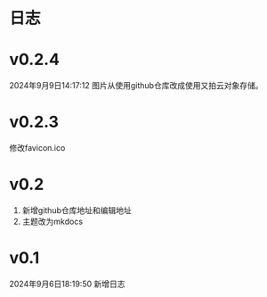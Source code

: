 # 日志

# v0.2.4
2024年9月9日14:17:12
图片从使用github仓库改成使用又拍云对象存储。

# v0.2.3
修改favicon.ico

# v0.2
1. 新增github仓库地址和编辑地址
2. 主题改为mkdocs

# v0.1
2024年9月6日18:19:50
新增日志